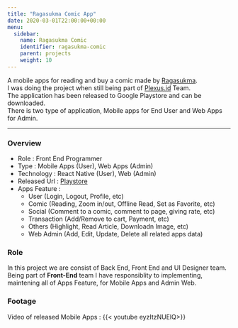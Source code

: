 ```yaml
---
title: "Ragasukma Comic App"
date: 2020-03-01T22:00:00+00:00
menu:
  sidebar:
    name: Ragasukma Comic
    identifier: ragasukma-comic
    parent: projects
    weight: 10
---
```

A mobile apps for reading and buy a comic made by [Ragasukma](http://ragasukma.com).  
I was doing the project when still being part of [Plexus.id](http://plexus.id) Team.  
The application has been released to Google Playstore and can be downloaded.  
There is two type of application, Mobile apps for End User and Web Apps for Admin.

---
### Overview
- Role : Front End Programmer
- Type : Mobile Apps (User), Web Apps (Admin)
- Technology : React Native (User), Web (Admin)
- Released Url : [Playstore](https://play.google.com/store/apps/details?id=id.plexus.ragasukmacomicapp)
- Apps Feature : 
  - User (Login, Logout, Profile, etc)
  - Comic (Reading, Zoom in/out, Offline Read, Set as Favorite, etc)
  - Social (Comment to a comic, comment to page, giving rate, etc)
  - Transaction (Add/Remove to cart, Payment, etc)
  - Others (Highlight, Read Article, Downloadn Image, etc)
  - Web Admin (Add, Edit, Update, Delete all related apps data)

### Role
In this project we are consist of Back End, Front End and UI Designer team.  
Being part of **Front-End** team I have responsiblity to implementing, maintening all of Apps Feature, for Mobile Apps and Admin Web.


### Footage
Video of released Mobile Apps : 
{{< youtube eyzItzNUElQ>}}
